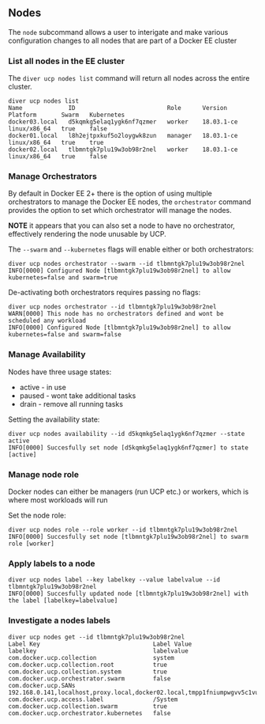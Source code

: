 ## Nodes

The `node` subcommand allows a user to interigate and make various configuration changes to all nodes that are part of a Docker EE cluster


### List all nodes in the EE cluster

The `diver ucp nodes list` command will return all nodes across the entire cluster.

```
diver ucp nodes list
Name             ID                          Role      Version      Platform       Swarm   Kubernetes
docker03.local   d5kqmkg5elaq1ygk6nf7qzmer   worker    18.03.1-ce   linux/x86_64   true    false
docker01.local   l8h2ejtpxkuf5o2loygwk8zun   manager   18.03.1-ce   linux/x86_64   true    true
docker02.local   tlbmntgk7plu19w3ob98r2nel   worker    18.03.1-ce   linux/x86_64   true    false
```

### Manage Orchestrators

By default in Docker EE 2+ there is the option of using multiple orchestrators to manage the Docker EE nodes, the `orchestrator` command provides the option to set which orchestrator will manage the nodes.

**NOTE** it appears that you can also set a node to have no orchestrator, effectively rendering the node unusable by UCP.

The `--swarm` and `--kubernetes` flags will enable either or both orchestrators:

```
diver ucp nodes orchestrator --swarm --id tlbmntgk7plu19w3ob98r2nel
INFO[0000] Configured Node [tlbmntgk7plu19w3ob98r2nel] to allow kubernetes=false and swarm=true
```

De-activating both orchestrators requires passing no flags:

```
diver ucp nodes orchestrator --id tlbmntgk7plu19w3ob98r2nel
WARN[0000] This node has no orchestrators defined and wont be scheduled any workload
INFO[0000] Configured Node [tlbmntgk7plu19w3ob98r2nel] to allow kubernetes=false and swarm=false
```

### Manage Availability

Nodes have three usage states:

- active - in use
- paused - wont take additional tasks
- drain - remove all running tasks

Setting the availability state:

```
diver ucp nodes availability --id d5kqmkg5elaq1ygk6nf7qzmer --state active
INFO[0000] Succesfully set node [d5kqmkg5elaq1ygk6nf7qzmer] to state [active]
```

### Manage node role

Docker nodes can either be managers (run UCP etc.) or workers, which is where most workloads will run

Set the node role:

```
diver ucp nodes role --role worker --id tlbmntgk7plu19w3ob98r2nel
INFO[0000] Succesfully set node [tlbmntgk7plu19w3ob98r2nel] to swarm role [worker]
```

### Apply labels to a node

```
diver ucp nodes label --key labelkey --value labelvalue --id tlbmntgk7plu19w3ob98r2nel
INFO[0000] Succesfully updated node [tlbmntgk7plu19w3ob98r2nel] with the label [labelkey=labelvalue]
```

### Investigate a nodes labels 

```
diver ucp nodes get --id tlbmntgk7plu19w3ob98r2nel
Label Key                                Label Value
labelkey                                 labelvalue
com.docker.ucp.collection                system
com.docker.ucp.collection.root           true
com.docker.ucp.collection.system         true
com.docker.ucp.orchestrator.swarm        false
com.docker.ucp.SANs                      192.168.0.141,localhost,proxy.local,docker02.local,tmpp1fniumpwgvv5c1vusexcw,172.17.0.1,127.0.0.1,10.96.0.1
com.docker.ucp.access.label              /System
com.docker.ucp.collection.swarm          true
com.docker.ucp.orchestrator.kubernetes   false
```
